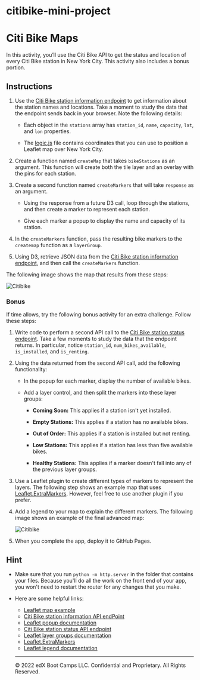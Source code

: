 # citibike-mini-project
# Citi Bike Maps

In this activity, you’ll use the Citi Bike API to get the status and location of every Citi Bike station in New York City. This activity also includes a bonus portion.

## Instructions

1. Use the [Citi Bike station information endpoint](https://gbfs.citibikenyc.com/gbfs/en/station_information.json) to get information about the station names and locations. Take a moment to study the data that the endpoint sends back in your browser. Note the following details:

    * Each object in the `stations` array has `station_id`, `name`, `capacity`, `lat`, and `lon` properties.

    * The [logic.js](Unsolved/static/js/logic.js) file contains coordinates that you can use to position a Leaflet map over New York City.

2. Create a function named `createMap` that takes `bikeStations` as an argument. This function will create both the tile layer and an overlay with the pins for each station.

3. Create a second function named `createMarkers` that will take `response` as an argument.

    * Using the response from a future D3 call, loop through the stations, and then create a marker to represent each station.

    * Give each marker a popup to display the name and capacity of its station.

4. In the `createMarkers` function, pass the resulting bike markers to the `createmap` function as a `layerGroup`.

5. Using D3, retrieve JSON data from the [Citi Bike station information endpoint](https://gbfs.citibikenyc.com/gbfs/en/station_information.json), and then call the `createMarkers` function.

The following image shows the map that results from these steps:

![Citibike](Images/44-Citibike_basic.png)

### Bonus

If time allows, try the following bonus activity for an extra challenge. Follow these steps:

1. Write code to perform a second API call to the [Citi Bike station status endpoint](https://gbfs.citibikenyc.com/gbfs/en/station_status.json). Take a few moments to study the data that the endpoint returns. In particular, notice `station_id`, `num_bikes_available`, `is_installed`, and `is_renting`.

2. Using the data returned from the second API call, add the following functionality:

    * In the popup for each marker, display the number of available bikes.

    * Add a layer control, and then split the markers into these layer groups:

        * **Coming Soon:** This applies if a station isn't yet installed.

        * **Empty Stations:** This applies if a station has no available bikes.

        * **Out of Order:** This applies if a station is installed but not renting.

        * **Low Stations:** This applies if a station has less than five available bikes.

        * **Healthy Stations:** This applies if a marker doesn't fall into any of the previous layer groups.

3. Use a Leaflet plugin to create different types of markers to represent the layers. The following step shows an example map that uses [Leaflet.ExtraMarkers](https://github.com/coryasilva/Leaflet.ExtraMarkers). However, feel free to use another plugin if you prefer.

4. Add a legend to your map to explain the different markers. The following image shows an example of the final advanced map:

    ![Citibike](Images/44-Citibike_advanced.png)

5. When you complete the app, deploy it to GitHub Pages.

## Hint

* Make sure that you run `python -m http.server` in the folder that contains your files. Because you'll do all the work on the front end of your app, you won't need to restart the router for any changes that you make.

* Here are some helpful links:

    * [Leaflet map example](https://leafletjs.com/reference-1.7.1.html#map-example)
    * [Citi Bike station information API endPoint](https://gbfs.citibikenyc.com/gbfs/en/station_information.json)
    * [Leaflet popup documentation](http://leafletjs.com/reference.html#popup)
    * [Citi Bike station status API endpoint](https://gbfs.citibikenyc.com/gbfs/en/station_status.json)
    * [Leaflet layer groups documentation](http://leafletjs.com/examples/layers-control/)
    * [Leaflet.ExtraMarkers](https://github.com/coryasilva/Leaflet.ExtraMarkers)
    * [Leaflet legend documentation](http://leafletjs.com/examples/choropleth/#custom-legend-control)

  ---
  © 2022 edX Boot Camps LLC. Confidential and Proprietary. All Rights Reserved.

